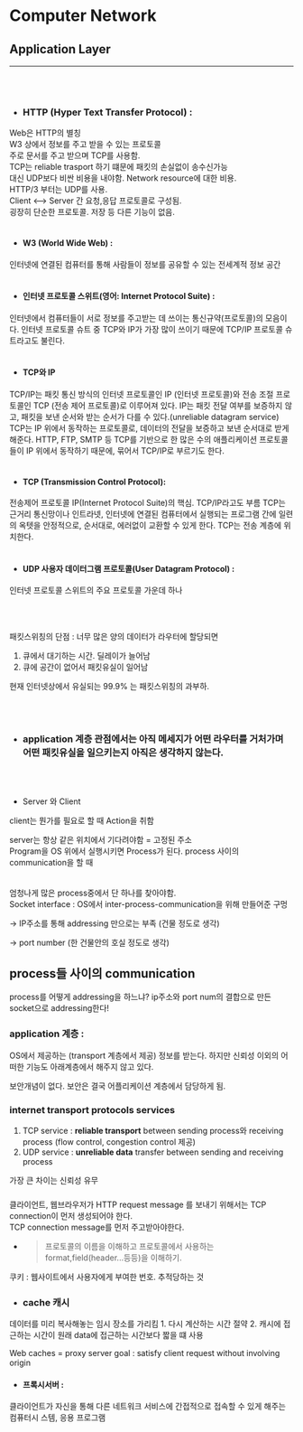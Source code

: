 # Computer Network
## Application Layer
---
<br/><br/>


- ### HTTP (Hyper Text Transfer Protocol) :
Web은 HTTP의 별칭 <br/>
W3 상에서 정보를 주고 받을 수 있는 프로토콜<br/>
 주로 문서를 주고 받으며 TCP를 사용함.<br/>
 TCP는 reliable trasport 하기 떄문에 패킷의 손실없이 송수신가능<br/>
대신 UDP보다 비싼 비용을 내야함. Network resource에 대한 비용.<br/>
 HTTP/3 부터는 UDP를 사용.<br/>
Client <--> Server 간 요청,응답 프로토콜로 구성됨.<br/>
굉장히 단순한 프로토콜. 저장 등 다른 기능이 없음.
<br/><br/>

 - #### W3 (World Wide Web) :
 
  인터넷에 연결된 컴퓨터를 통해 사람들이 정보를 공유할 수 있는 전세계적 정보 공간
<br/><br/>

- #### 인터넷 프로토콜 스위트(영어: Internet Protocol Suite) : 

인터넷에서 컴퓨터들이 서로 정보를 주고받는 데 쓰이는 통신규약(프로토콜)의 모음이다. 인터넷 프로토콜 슈트 중 TCP와 IP가 가장 많이 쓰이기 때문에 TCP/IP 프로토콜 슈트라고도 불린다.
<br/><br/>

- #### TCP와 IP
TCP/IP는 패킷 통신 방식의 인터넷 프로토콜인 IP (인터넷 프로토콜)와 전송 조절 프로토콜인 TCP (전송 제어 프로토콜)로 이루어져 있다. IP는 패킷 전달 여부를 보증하지 않고, 패킷을 보낸 순서와 받는 순서가 다를 수 있다.(unreliable datagram service) TCP는 IP 위에서 동작하는 프로토콜로, 데이터의 전달을 보증하고 보낸 순서대로 받게 해준다. HTTP, FTP, SMTP 등 TCP를 기반으로 한 많은 수의 애플리케이션 프로토콜들이 IP 위에서 동작하기 때문에, 묶어서 TCP/IP로 부르기도 한다.
<br/><br/>

- #### TCP (Transmission Control Protocol): 

전송제어 프로토콜
    IP(Internet Protocol Suite)의 핵심.
    TCP/IP라고도 부름
     TCP는 근거리 통신망이나 인트라넷, 인터넷에 연결된 컴퓨터에서 실행되는 프로그램 간에 일련의 옥텟을 안정적으로, 순서대로, 에러없이 교환할 수 있게 한다. TCP는 전송 계층에 위치한다.
<br/><br/>


- #### UDP 사용자 데이터그램 프로토콜(User Datagram Protocol) :  

인터넷 프로토콜 스위트의 주요 프로토콜 가운데 하나

<br/><br/>




패킷스위칭의 단점 :  너무 많은 양의 데이터가 라우터에 할당되면
1. 큐에서 대기하는 시간. 딜레이가 늘어남
2. 큐에 공간이 없어서 패킷유실이 일어남

현재 인터넷상에서 유실되는 99.9% 는 패킷스위칭의 과부하.

<br/><br/>

 - ### **application 계층 관점에서는 아직 메세지가 어떤 라우터를 거처가며 어떤 패킷유실을 일으키는지 아직은 생각하지 않는다.**

<br/><br/>

 - Server 와 Client

 client는 뭔가를 필요로 할 때 Action을 취함

 server는 항상 같은 위치에서 기다려야함 = 고정된 주소
 <br/>
 Program을 OS 위에서 실행시키면 Process가 된다.
 process 사이의 communication을 할 때
 <br/><br/>
 <br/>
 엄청나게 많은 process중에서 단 하나를 찾아야함.
 <br/>
Socket interface : OS에서 inter-process-communication을 위해 만들어준 구멍



-> IP주소를 통해 addressing 만으로는 부족 (건물 정도로 생각)

->  port number (한 건물안의 호실 정도로 생각)

**process들 사이의 communication**
---
process를 어떻게 addressing을 하느냐?
ip주소와 port num의 결합으로 만든 socket으로 addressing한다!

### application 계층 :
OS에서 제공하는 (transport 계층에서 제공) 정보를 받는다. 하지만 신뢰성 이외의 어떠한 기능도 아래계층에서 해주지 않고 있다.
 
 보안개념이 없다.
보안은 결국 어플리케이션 계층에서 담당하게 됨.

### internet transport protocols services

1. TCP service : **reliable transport** between sending process와 receiving process 
(flow control, congestion control  제공)
2. UDP service : **unreliable data** transfer between sending and receiving process

가장 큰 차이는 신뢰성 유무


### 




클라이언트, 웹브라우저가 HTTP request message 를 보내기 위해서는 TCP connection이 먼저 생성되어야 한다.<br/>
TCP connection message를 먼저 주고받아야한다.


- > 프로토콜의 이름을 이해하고 프로토콜에서 사용하는 format,field(header...등등)을 이해하기.

쿠키 :  웹사이트에서 사용자에게 부여한 번호. 추적당하는 것

- ### cache 캐시 

데이터를 미리 복사해놓는 임시 장소를 가리킴
    1. 다시 계산하는 시간 절약
    2. 캐시에 접근하는 시간이  원래 data에 접근하는 시간보다 짧을 떄 사용


Web caches = proxy server
goal : satisfy client request without involving origin

- #### 프록시서버 : 

클라이언트가 자신을 통해 다른 네트워크 서비스에 간접적으로 접속할 수 있게 
해주는 컴퓨터시 스템, 응용 프로그램

